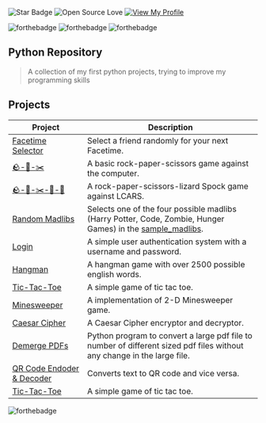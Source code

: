 ![Star Badge](https://img.shields.io/static/v1?label=%F0%9F%8C%9F&message=If%20Useful&style=style=flat&color=BC4E99)
![Open Source Love](https://badges.frapsoft.com/os/v1/open-source.svg?v=103)
[![View My Profile](https://img.shields.io/badge/View-My_Profile-green?logo=GitHub)](https://github.com/FrancaPh)

![forthebadge](https://forthebadge.com/images/badges/powered-by-coffee.svg)
![forthebadge](https://forthebadge.com/images/badges/made-with-python.svg)
![forthebadge](https://forthebadge.com/images/badges/built-with-grammas-recipe.svg)

## Python Repository

> A collection of my first python projects, trying to improve my programming skills

## Projects

| Project | Description |
| --- | --- |
| [Facetime Selector](https://github.com/FrancaPh/python-projects/blob/main/selector.py) | Select a friend randomly for your next Facetime. |
| [🪨-📄-✂️](https://github.com/FrancaPh/python-projects/blob/main/rock_paper_scissors.py) | A basic rock-paper-scissors game against the computer. |
| [🪨-📄-✂️-🦎-🖖](https://github.com/FrancaPh/python-projects/blob/main/rock_paper_scissors_lizard_spock.py) | A rock-paper-scissors-lizard Spock game against LCARS. |
| [Random Madlibs](https://github.com/FrancaPh/python-projects/blob/main/selector.py) | Selects one of the four possible madlibs (Harry Potter, Code, Zombie, Hunger Games) in the [sample_madlibs](https://github.com/FrancaPh/python-projects/tree/main/sample_madlibs). |
| [Login](https://github.com/FrancaPh/python-projects/blob/main/login.py) | A simple user authentication system with a username and password. |
| [Hangman](https://github.com/FrancaPh/python-projects/tree/main/hangman) | A hangman game with over 2500 possible english words. |
| [Tic-Tac-Toe](https://github.com/FrancaPh/python-projects/tree/main/tic-tac-toe.py) | A simple game of tic tac toe. |
| [Minesweeper](https://github.com/FrancaPh/python-projects/tree/main/minesweeper.py) | A implementation of 2-D Minesweeper game. |
| [Caesar Cipher](https://github.com/FrancaPh/python-projects/blob/main/caesar_cipher.py) | A  Caesar Cipher encryptor and decryptor. |
| [Demerge PDFs](https://github.com/FrancaPh/python-projects/blob/main/demerge_pdfs/demerge_pdfs.py) | Python program to convert a large pdf file to number of different sized pdf files without any change in the large file. |
| [QR Code Endoder & Decoder](https://github.com/FrancaPh/python-projects/tree/main/qrcode) | Converts text to QR code and vice versa. |
| [Tic-Tac-Toe](https://github.com/FrancaPh/python-projects/tree/main/tic-tac-toe.py) | A simple game of tic tac toe. |

![forthebadge](https://forthebadge.com/images/badges/works-on-my-machine.svg)
